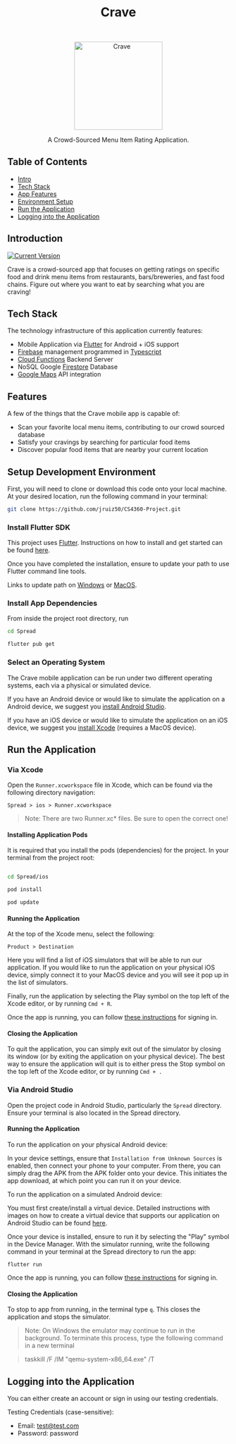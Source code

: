 <h1 align="center"> Crave </h1> <br>
<p align="center">
<img alt="Crave" title="Crave Logo" src="https://user-images.githubusercontent.com/58575080/205465011-2f0fbe29-4cde-437b-a708-a2d6c050a3e7.png" height="200" width="200">
  <p align="center"> A Crowd-Sourced Menu Item Rating Application. </p>
</p>

## Table of Contents

- [Intro](#introduction)
- [Tech Stack](#tech-stack)
- [App Features](#features)
- [Environment Setup](#setup-development-environment)
- [Run the Application](#run-the-application)
- [Logging into the Application](#logging-into-the-application)

## Introduction

[![Current Version](https://img.shields.io/badge/version-1.8.0-green.svg)](https://github.com/jruiz50/CS4360-Project)

Crave is a crowd-sourced app that focuses on getting ratings on specific food and drink menu items from restaurants, bars/breweries, and fast food chains. Figure out where you want to eat by searching what you are craving!

## Tech Stack

The technology infrastructure of this application currently features:

- Mobile Application via [Flutter](https://flutter.dev/multi-platform/mobile) for Android + iOS support
- [Firebase](https://firebase.google.com/docs) management programmed in [Typescript](https://reactjs.org/docs/static-type-checking.html#typescript)
- [Cloud Functions](https://firebase.google.com/docs/functions/) Backend Server
- NoSQL Google [Firestore](https://firebase.google.com/docs/firestore/) Database
- [Google Maps](https://developers.google.com/maps/documentation/) API integration

## Features

A few of the things that the Crave mobile app is capable of:

- Scan your favorite local menu items, contributing to our crowd sourced database
- Satisfy your cravings by searching for particular food items
- Discover popular food items that are nearby your current location

## Setup Development Environment

First, you will need to clone or download this code onto your local machine. At your desired location, run the following command in your terminal:

```zsh
git clone https://github.com/jruiz50/CS4360-Project.git
```

### Install Flutter SDK

This project uses [Flutter](https://flutter.dev). Instructions on how to install and get started can be found [here](https://docs.flutter.dev/get-started/install).

Once you have completed the installation, ensure to update your path to use Flutter command line tools.

Links to update path on [Windows](https://docs.flutter.dev/get-started/install/windows#update-your-path) or [MacOS](https://docs.flutter.dev/get-started/install/macos#update-your-path).

### Install App Dependencies

From inside the project root directory, run

```zsh
cd Spread

flutter pub get
```

### Select an Operating System

The Crave mobile application can be run under two different operating systems, each via a physical or simulated device.

If you have an Android device or would like to simulate the application on a Android device, we suggest you [install Android Studio](https://developer.android.com/studio/install).

If you have an iOS device or would like to simulate the application on an iOS device, we suggest you [install Xcode](https://developer.apple.com/xcode/resources/) (requires a MacOS device).

## Run the Application

### Via Xcode

Open the `Runner.xcworkspace` file in Xcode, which can be found via the following directory navigation:

`Spread > ios > Runner.xcworkspace`

> Note: There are two Runner.xc\* files. Be sure to open the correct one!

#### Installing Application Pods

It is required that you install the pods (dependencies) for the project. In your terminal from the project root:

```zsh

cd Spread/ios

pod install

pod update

```

#### Running the Application

At the top of the Xcode menu, select the following:

`Product > Destination`

Here you will find a list of iOS simulators that will be able to run our application. If you would like to run the application on your physical iOS device, simply connect it to your MacOS device and you will see it pop up in the list of simulators.

Finally, run the application by selecting the Play symbol on the top left of the Xcode editor, or by running `Cmd + R`.

Once the app is running, you can follow [these instructions](#logging-into-the-application) for signing in.

#### Closing the Application

To quit the application, you can simply exit out of the simulator by closing its window (or by exiting the application on your physical device). The best way to ensure the application will quit is to either press the Stop symbol on the top left of the Xcode editor, or by running `Cmd + .`

### Via Android Studio

Open the project code in Android Studio, particularly the `Spread` directory.
Ensure your terminal is also located in the Spread directory.

#### Running the Application

To run the application on your physical Android device:

In your device settings, ensure that `Installation from Unknown Sources` is enabled, then connect your phone to your computer. From there, you can simply drag the APK from the APK folder onto your device. This initiates the app download, at which point you can run it on your device.

To run the application on a simulated Android device:

You must first create/install a virtual device.
Detailed instructions with images on how to create a virtual device that supports our application on Android Studio can be found [here](https://docs.google.com/document/d/18utPt8JRgeznJ03VnGtQyhzohHgloZkBHBaF5gla2lo/edit?usp=sharing).

Once your device is installed, ensure to run it by selecting the "Play" symbol in the Device Manager.
With the simulator running, write the following command in your terminal at the Spread directory to run the app:

`flutter run`

Once the app is running, you can follow [these instructions](#logging-into-the-application) for signing in.

#### Closing the Application

To stop to app from running, in the terminal type `q`. This closes the application and stops the simulator.

> Note: On Windows the emulator may continue to run in the background. To terminate this process, type the following command in a new terminal

> taskkill /F /IM "qemu-system-x86_64.exe" /T

## Logging into the Application

You can either create an account or sign in using our testing credentials.

Testing Credentials (case-sensitive):
- Email: test@test.com
- Password: password


